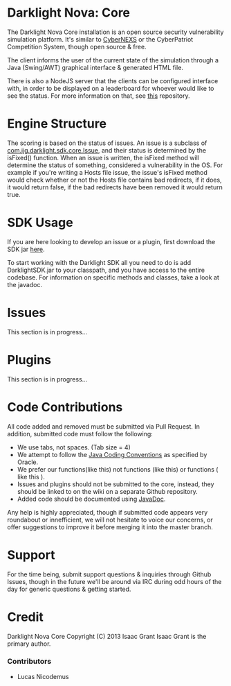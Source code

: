 Darklight Nova: Core
====================

The Darklight Nova Core installation is an open source security vulnerability simulation platform. It's similar to [CyberNEXS](https://www.saic.com/cyberNEXS/) or the CyberPatriot Competition System, though open source & free.

The client informs the user of the current state of the simulation through a Java (Swing/AWT) graphical interface & generated HTML file.

There is also a NodeJS server that the clients can be configured interface with, in order to be displayed on a leaderboard for whoever would like to see the status. For more information on that, see [this](https://github.com/nicatronTg/darklight-nova) repository.

# Engine Structure

The scoring is based on the status of issues. An issue is a subclass of [com.ijg.darklight.sdk.core.Issue](https://github.com/nicatronTg/darklight-nova-core/blob/master/src/com/ijg/darklight/sdk/core/Issue.java), and their status is determined by the isFixed() function. When an issue is written, the isFixed method will determine the status of something, considered a vulnerability in the OS. For example if you're writing a Hosts file issue, the issue's isFixed method would check whether or not the Hosts file contains bad redirects, if it does, it would return false, if the bad redirects have been removed it would return true.

# SDK Usage

If you are here looking to develop an issue or a plugin, first download the SDK jar [here](https://github.com/nicatronTg/darklight-nova-core).

To start working with the Darklight SDK all you need to do is add DarklightSDK.jar to your classpath, and you have access to the entire codebase. For information on specific methods and classes, take a look at the javadoc.

# Issues

This section is in progress...

# Plugins

This section is in progress...

# Code Contributions

All code added and removed must be submitted via Pull Request. In addition, submitted code must follow the following:

* We use tabs, not spaces. (Tab size = 4)
* We attempt to follow the [Java Coding Conventions](http://www.oracle.com/technetwork/java/codeconv-138413.html) as specified by Oracle.
* We prefer our functions(like this) not functions (like this) or functions ( like this ).
* Issues and plugins should not be submitted to the core, instead, they should be linked to on the wiki on a separate Github repository.
* Added code should be documented using [JavaDoc](http://www.oracle.com/technetwork/java/javase/documentation/index-137868.html).

Any help is highly appreciated, though if submitted code appears very roundabout or innefficient, we will not hesitate to voice our concerns, or offer suggestions to improve it before merging it into the master branch.

# Support

For the time being, submit support questions & inquiries through Github Issues, though in the future we'll be around via IRC during odd hours of the day for generic questions & getting started.

# Credit
Darklight Nova Core Copyright (C) 2013 Isaac Grant
Isaac Grant is the primary author.

### Contributors
* Lucas Nicodemus